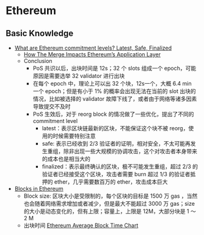 # Ethereum

## Basic Knowledge

- [What are Ethereum commitment levels? Latest, Safe, Finalized](https://www.alchemy.com/overviews/ethereum-commitment-levels)
  - [How The Merge Impacts Ethereum’s Application Layer](https://blog.ethereum.org/2021/11/29/how-the-merge-impacts-app-layer)
  - Conclusion
    - PoS 共识以后，出块时间是 12s；32 个 slots 组成一个 epoch，可能原因是需要选举 32 validator 进行出块
    - 在每个 epoch 中，理论上可以出 32 个块，12s一个，大概 6.4 min 一个 epoch；但是有小于 1% 的概率会出现无法在当前的 slot 出块的情况，比如被选择的 validator 故障下线了，或者由于网络等诸多因素导致提交不及时
    - PoS 生效后，对于 reorg block 的情况做了一些优化，提出了不同的 commitment level
      - latest：表示区块链最新的区块，不能保证这个块不被 reorg，使用的时候需要特别注意
      - safe: 表示已经收到 2/3 验证者的证明，相对安全，不太可能再发生重组，除非出现一些大规模的协调攻击，这个对攻击者本身带来的成本也是相当大的
      - finalized：表示最终确认的区块，极不可能发生重组，超过 2/3 的验证者已经接受这个区块，攻击者需要 burn 超过 1/3 的验证者抵押的 ether，几乎需要数百万的 ether，攻击成本巨大
- [Blocks in Ethereum](https://ethereum.org/en/developers/docs/blocks/)
  - Block size: 区块大小是受限制的，每个区块的目标是 1500 万 gas ，当然也会随着网络需求增加或者减少，但是最大不能超过 3000 万 gas；size 的大小是动态变化的，但有上限；容量上，上限是 12M，大部分块是 1 ～2 M
  - 出块时间 [Ethereum Average Block Time Chart](https://etherscan.io/chart/blocktime)

